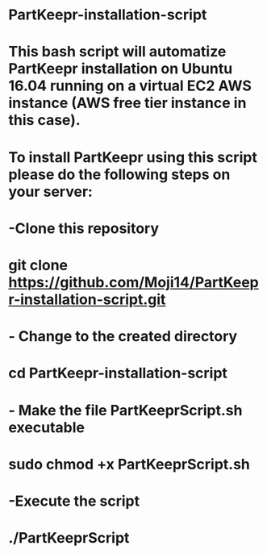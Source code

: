 # PartKeepr-installation-script
# This bash script will automatize PartKeepr installation on Ubuntu 16.04 running on a virtual EC2 AWS instance (AWS free tier instance in this case).
# To install PartKeepr using this script please do the following steps on your server:
# -Clone this repository
#  git clone https://github.com/Moji14/PartKeepr-installation-script.git
# - Change to the created directory
# cd PartKeepr-installation-script
# - Make the file PartKeeprScript.sh executable
#   sudo chmod +x PartKeeprScript.sh
# -Execute the script
#   ./PartKeeprScript
